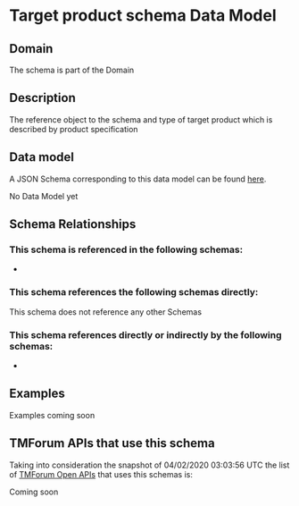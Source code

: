 # Target product schema Data Model

## Domain

The  schema is part of the  Domain

## Description

The reference object to the schema and type of target product which is described by product specification

## Data model

A JSON Schema corresponding to this data model can be found
[here](https://github.com/tmforum-rand/schemas/blob/candidates/Product/TargetProductSchema.schema.json).

No Data Model yet

## Schema Relationships

### This schema is referenced in the following schemas:

-

### This schema references the following schemas directly:

This schema does not reference any other Schemas

### This schema references directly or indirectly by the following schemas:

-



## Examples

Examples coming soon

## TMForum APIs that use this schema

Taking into consideration the snapshot of 04/02/2020 03:03:56 UTC the list of [TMForum Open APIs](https://www.tmforum.org/open-apis/) that uses this schemas is:

Coming soon